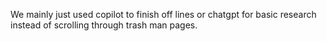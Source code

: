 We mainly just used copilot to finish off lines or chatgpt for basic research instead of scrolling through trash man pages.
